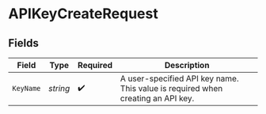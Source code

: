 # APIKeyCreateRequest


## Fields

| Field                                                                           | Type                                                                            | Required                                                                        | Description                                                                     |
| ------------------------------------------------------------------------------- | ------------------------------------------------------------------------------- | ------------------------------------------------------------------------------- | ------------------------------------------------------------------------------- |
| `KeyName`                                                                       | *string*                                                                        | :heavy_check_mark:                                                              | A user-specified API key name. This value is required when creating an API key. |